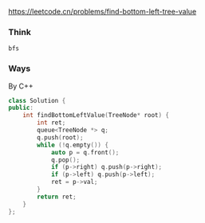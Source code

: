 https://leetcode.cn/problems/find-bottom-left-tree-value

### Think
```
bfs
```

### Ways
By C++
```C++
class Solution {
public:
    int findBottomLeftValue(TreeNode* root) {
        int ret;
        queue<TreeNode *> q;
        q.push(root);
        while (!q.empty()) {
            auto p = q.front();
            q.pop();
            if (p->right) q.push(p->right);
            if (p->left) q.push(p->left);
            ret = p->val;
        }
        return ret;
    }
};
```
